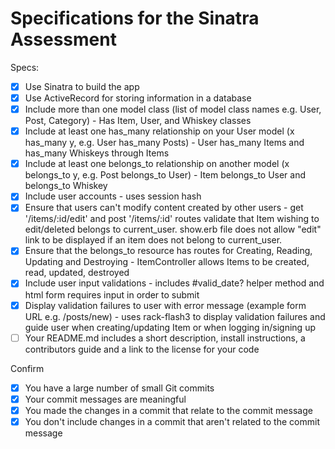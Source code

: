 # Specifications for the Sinatra Assessment

Specs:
- [x] Use Sinatra to build the app
- [x] Use ActiveRecord for storing information in a database
- [x] Include more than one model class (list of model class names e.g. User, Post, Category) - Has Item, User, and Whiskey classes
- [x] Include at least one has_many relationship on your User model (x has_many y, e.g. User has_many Posts) - User has_many Items and has_many Whiskeys through Items
- [x] Include at least one belongs_to relationship on another model (x belongs_to y, e.g. Post belongs_to User) - Item belongs_to User and belongs_to Whiskey
- [x] Include user accounts - uses session hash
- [x] Ensure that users can't modify content created by other users - get '/items/:id/edit' and post '/items/:id' routes validate that Item wishing to edit/deleted belongs to current_user. show.erb file does not allow "edit" link to be displayed if an item does not belong to current_user.
- [x] Ensure that the belongs_to resource has routes for Creating, Reading, Updating and Destroying - ItemController allows Items to be created, read, updated, destroyed
- [x] Include user input validations - includes #valid_date? helper method and html form requires input in order to submit
- [x] Display validation failures to user with error message (example form URL e.g. /posts/new) - uses rack-flash3 to display validation failures and guide user when creating/updating Item or when logging in/signing up
- [ ] Your README.md includes a short description, install instructions, a contributors guide and a link to the license for your code

Confirm
- [x] You have a large number of small Git commits
- [x] Your commit messages are meaningful
- [x] You made the changes in a commit that relate to the commit message
- [x] You don't include changes in a commit that aren't related to the commit message